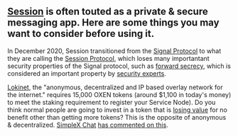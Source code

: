## [Session](https://getsession.org/) is often touted as a private & secure messaging app. Here are some things you may want to consider before using it.

In December 2020, Session transitioned from the [Signal Protocol](https://en.wikipedia.org/wiki/Signal_Protocol) to what they are calling the [Session Protocol](https://www.getsession.org/blog/session-protocol-technical-information), which loses many importantant security properties of the Signal protocol, such as [forward secrecy](https://en.wikipedia.org/wiki/Forward_secrecy), which is considered an important property by [security experts](https://x.com/GrapheneOS/status/1462205937771589638).

[Lokinet](https://lokinet.org/), the "anonymous, decentralized and IP based overlay network for the internet." requires 15,000 OXEN tokens (around $1,100 in today's money) to meet the staking requirement to register your Service Node). Do you think normal people are going to invest in a token that is [losing value](https://www.coingecko.com/en/coins/oxen/usd) for no benefit other than getting more tokens? This is the opposite of anonymous & decentralized. [SimpleX Chat](https://simplex.chat/) [has commented on this](https://x.com/SimpleXChat/status/1802442092125552922).
